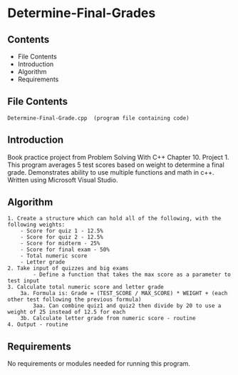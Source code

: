# Determine-Final-Grades

Contents
---------------------
* File Contents
* Introduction
* Algorithm
* Requirements

## File Contents
	
	Determine-Final-Grade.cpp  (program file containing code)

## Introduction
Book practice project from Problem Solving With C++ Chapter 10. Project 1.
This program  averages 5 test scores based on weight to determine a final grade. Demonstrates ability to use multiple functions and math in c++.
Written using Microsoft Visual Studio. 

## Algorithm

	1. Create a structure which can hold all of the following, with the following weights:
		- Score for quiz 1 - 12.5%
		- Score for quiz 2 - 12.5%
		- Score for midterm - 25%
		- Score for final exam - 50%
		- Total numeric score
		- Letter grade
	2. Take input of quizzes and big exams
			- Define a function that takes the max score as a parameter to test input
	3. Calculate total numeric score and letter grade
		3a. Formula is: Grade = (TEST_SCORE / MAX_SCORE) * WEIGHT + (each other test following the previous formula)
			3aa. Can combine quiz1 and quiz2 then divide by 20 to use a weight of 25 instead of 12.5 for each
		3b. Calculate letter grade from numeric score - routine
	4. Output - routine

## Requirements
No requirements or modules needed for running this program.
